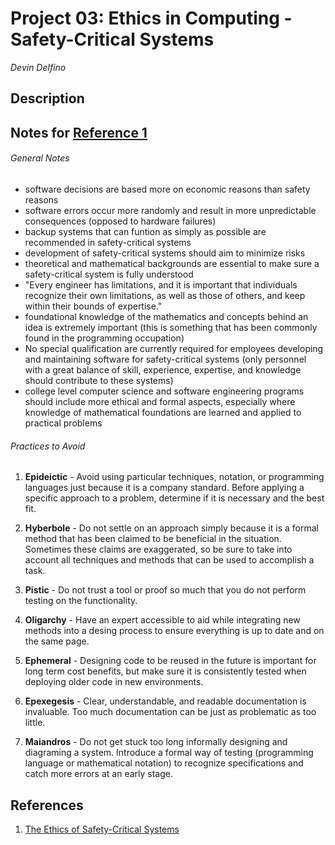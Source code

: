Project 03: Ethics in Computing - Safety-Critical Systems
=========================================================
*Devin Delfino*

Description
-----------


Notes for [Reference 1](http://cacm.acm.org/magazines/2000/4/7692-the-ethics-of-safety-critical-systems/fulltext)
-----------------------
###### General Notes

* software decisions are based more on economic reasons than safety reasons
* software errors occur more randomly and result in more unpredictable consequences (opposed to hardware failures)
* backup systems that can funtion as simply as possible are recommended in safety-critical systems
* development of safety-critical systems should aim to minimize risks
* theoretical and mathematical backgrounds are essential to make sure a safety-critical system is fully understood
* "Every engineer has limitations, and it is important that individuals recognize their own limitations, as well as those of others, and keep within their bounds of expertise."
* foundational knowledge of the mathematics and concepts behind an idea is extremely important (this is something that has been commonly found in the programming occupation)
* No special qualification are currently required for employees developing and maintaining software for safety-critical systems (only personnel with a great balance of skill, experience, expertise, and knowledge should contribute to these systems)
* college level computer science and software engineering programs should include more ethical and formal aspects, especially where knowledge of mathematical foundations are learned and applied to practical problems

###### Practices to Avoid

1. **Epideictic** - Avoid using particular techniques, notation, or programming languages just because it is a company standard. Before applying a specific approach to a problem, determine if it is necessary and the best fit.

2. **Hyberbole** - Do not settle on an approach simply because it is a formal method that has been claimed to be beneficial in the situation. Sometimes these claims are exaggerated, so be sure to take into account all techniques and methods that can be used to accomplish a task.

3. **Pistic** - Do not trust a tool or proof so much that you do not perform testing on the functionality.

4. **Oligarchy** - Have an expert accessible to aid while integrating new methods into a desing process to ensure everything is up to date and on the same page.

5. **Ephemeral** - Designing code to be reused in the future is important for long term cost benefits, but make sure it is consistently tested when deploying older code in new environments.

6. **Epexegesis** - Clear, understandable, and readable documentation is invaluable. Too much documentation can be just as problematic as too little.

7. **Maiandros** - Do not get stuck too long informally designing and diagraming a system. Introduce a formal way of testing (programming language or mathematical notation) to recognize specifications and catch more errors at an early stage.


References
----------
1. [The Ethics of Safety-Critical Systems](http://cacm.acm.org/magazines/2000/4/7692-the-ethics-of-safety-critical-systems/fulltext)
